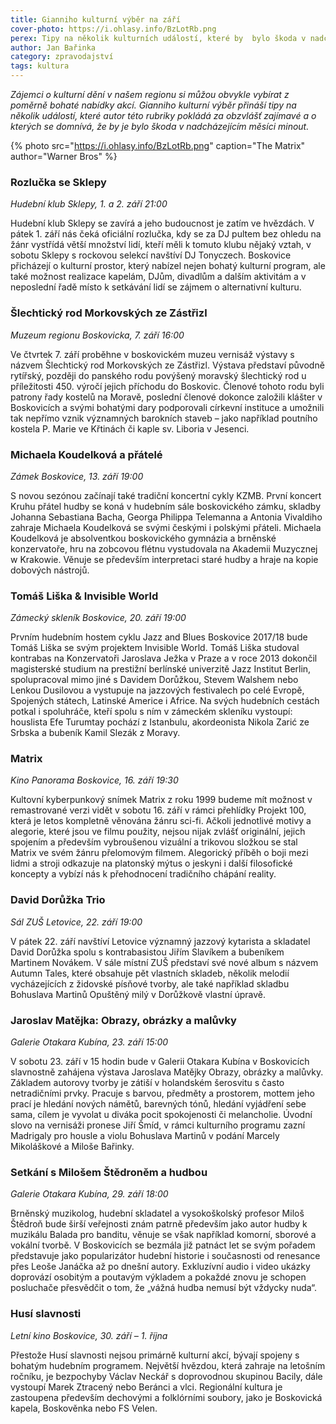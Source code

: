 ```yaml
---
title: Gianniho kulturní výběr na září
cover-photo: https://i.ohlasy.info/BzLotRb.png
perex: Tipy na několik kulturních událostí, které by  bylo škoda v nadcházejícím měsíci minout.
author: Jan Bařinka
category: zpravodajství
tags: kultura
---
```


*Zájemci o kulturní dění v našem regionu si můžou obvykle vybírat z poměrně bohaté nabídky akcí. Gianniho kulturní výběr přináší tipy na několik událostí, které autor této rubriky pokládá za obzvlášť zajímavé a o kterých se domnívá, že by je bylo škoda v nadcházejícím měsíci minout.*

{% photo src="https://i.ohlasy.info/BzLotRb.png" caption="The Matrix" author="Warner Bros" %}

### Rozlučka se Sklepy

*Hudební klub Sklepy, 1. a 2. září 21:00*

Hudební klub Sklepy se zavírá a jeho budoucnost je zatím ve hvězdách. V pátek 1. září nás čeká oficiální rozlučka, kdy se za DJ pultem bez ohledu na žánr vystřídá větší množství lidí, kteří měli k tomuto klubu nějaký vztah, v sobotu Sklepy s rockovou selekcí navštíví DJ Tonyczech. Boskovice přicházejí o kulturní prostor, který nabízel nejen bohatý kulturní program, ale také možnost realizace kapelám, DJům, divadlům a dalším aktivitám a v neposlední řadě místo k setkávání lidí se zájmem o alternativní kulturu.

### Šlechtický rod Morkovských ze Zástřizl

*Muzeum regionu Boskovicka, 7. září 16:00*

Ve čtvrtek 7. září proběhne v boskovickém muzeu vernisáž výstavy s názvem Šlechtický rod Morkovských ze Zástřizl. Výstava představí původně rytířský, později do panského rodu povýšený moravský šlechtický rod u příležitosti 450. výročí jejich příchodu do Boskovic. Členové tohoto rodu byli patrony řady kostelů na Moravě, poslední členové dokonce založili klášter v Boskovicích a svými bohatými dary podporovali církevní instituce a umožnili tak nepřímo vznik významných barokních staveb – jako například poutního kostela P. Marie ve Křtinách či kaple sv. Liboria v Jesenci.

### Michaela Koudelková a přátelé

*Zámek Boskovice, 13. září 19:00*

S novou sezónou začínají také tradiční koncertní cykly KZMB. První koncert Kruhu přátel hudby se koná v hudebním sále boskovického zámku, skladby Johanna Sebastiana Bacha, Georga Philippa Telemanna a Antonia Vivaldiho zahraje Michaela Koudelková se svými českými i polskými přáteli. Michaela Koudelková je absolventkou boskovického gymnázia a brněnské konzervatoře, hru na zobcovou flétnu vystudovala na Akademii Muzycznej w Krakowie. Věnuje se především interpretaci staré hudby a hraje na kopie dobových nástrojů.

### Tomáš Liška & Invisible World

*Zámecký skleník Boskovice, 20. září 19:00*

Prvním hudebním hostem cyklu Jazz and Blues Boskovice 2017/18 bude Tomáš Liška se svým projektem Invisible World. Tomáš Liška studoval kontrabas na Konzervatoři Jaroslava Ježka v Praze a v roce 2013 dokončil magisterské studium na prestižní berlínské univerzitě Jazz Institut Berlin, spolupracoval mimo jiné s Davidem Dorůžkou, Stevem Walshem nebo Lenkou Dusilovou a vystupuje na jazzových festivalech po celé Evropě, Spojených státech, Latinské Americe i Africe. Na svých hudebních cestách potkal i spoluhráče, kteří spolu s ním v zámeckém skleníku vystoupí: houslista Efe Turumtay pochází z Istanbulu, akordeonista Nikola Zarić ze Srbska a bubeník Kamil Slezák z Moravy.

### Matrix

*Kino Panorama Boskovice, 16. září 19:30*

Kultovní kyberpunkový snímek Matrix z roku 1999 budeme mít možnost v remastrované verzi vidět v sobotu 16. září v rámci přehlídky Projekt 100, která je letos kompletně věnována žánru sci-fi. Ačkoli jednotlivé motivy a alegorie, které jsou ve filmu použity, nejsou nijak zvlášť originální, jejich spojením a především vybroušenou vizuální a trikovou složkou se stal Matrix ve svém žánru přelomovým filmem. Alegorický příběh o boji mezi lidmi a stroji odkazuje na platonský mýtus o jeskyni i další filosofické koncepty a vybízí nás k přehodnocení tradičního chápání reality.

### David Dorůžka Trio

*Sál ZUŠ Letovice, 22. září 19:00*

V pátek 22. září navštíví Letovice významný jazzový kytarista a skladatel David Dorůžka spolu s kontrabasistou Jiřím Slavíkem a bubeníkem Martinem Novákem. V sále místní ZUŠ představí své nové album s názvem Autumn Tales, které obsahuje pět vlastních skladeb, několik melodií vycházejících z židovské písňové tvorby, ale také například skladbu Bohuslava Martinů Opuštěný milý v Dorůžkově vlastní úpravě.

### Jaroslav Matějka: Obrazy, obrázky a malůvky

*Galerie Otakara Kubína, 23. září 15:00*

V sobotu 23. září v 15 hodin bude v Galerii Otakara Kubína v Boskovicích slavnostně zahájena výstava Jaroslava Matějky Obrazy, obrázky a malůvky. Základem autorovy tvorby je zátiší v holandském šerosvitu s často netradičními prvky. Pracuje s barvou, předměty a prostorem, mottem jeho prací je hledání nových námětů, barevných tónů, hledání vyjádření sebe sama, cílem je vyvolat u diváka pocit spokojenosti či melancholie. Úvodní slovo na vernisáži pronese Jiří Šmíd, v rámci kulturního programu zazní Madrigaly pro housle a violu Bohuslava Martinů v podání Marcely Mikoláškové a Miloše Bařinky.

### Setkání s Milošem Štědroněm a hudbou

*Galerie Otakara Kubína, 29. září 18:00*

Brněnský muzikolog, hudební skladatel a vysokoškolský profesor Miloš Štědroň bude širší veřejnosti znám patrně především jako autor hudby k muzikálu Balada pro banditu, věnuje se však například komorní, sborové a vokální tvorbě. V Boskovicích se bezmála již patnáct let se svým pořadem představuje jako popularizátor hudební historie i současnosti od renesance přes Leoše Janáčka až po dnešní autory. Exkluzívní audio i video ukázky doprovází osobitým a poutavým výkladem a pokaždé znovu je schopen posluchače přesvědčit o tom, že „vážná hudba nemusí být vždycky nuda“.

### Husí slavnosti

*Letní kino Boskovice, 30. září – 1. října*

Přestože Husí slavnosti nejsou primárně kulturní akcí, bývají spojeny s bohatým hudebním programem. Největší hvězdou, která zahraje na letošním ročníku, je bezpochyby Václav Neckář s doprovodnou skupinou Bacily, dále vystoupí Marek Ztracený nebo Beránci a vlci. Regionální kultura je zastoupena především dechovými a folklórními soubory, jako je Boskovická kapela, Boskověnka nebo FS Velen.
